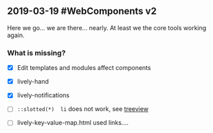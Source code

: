 ## 2019-03-19 #WebComponents v2


Here we go... we are there... nearly. At least we the core tools working again. 

### What is missing?


- [x] Edit templates and modules affect components
- [x] lively-hand
- [x] lively-notifications
- [ ] `::slotted(*)  li` does not work, see [treeview](browse://src/components/draft/lively-treeview.html)
- [ ] lively-key-value-map.html used links....

